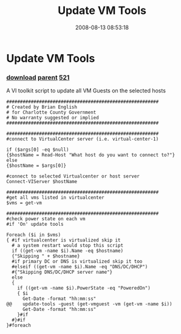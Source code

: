 ﻿---
pid:            520
parent:         519
children:       521
poster:         Brian English
title:          Update VM Tools
date:           2008-08-13 08:53:18
description:    A VI toolkit script to update all VM Guests on the selected hosts
format:         posh
---

# Update VM Tools

### [download](520.ps1) [parent](519.md) [521](521.md)

A VI toolkit script to update all VM Guests on the selected hosts

```posh
########################################################
# Created by Brian English
# for Charlotte County Government
# No warranty suggested or implied
########################################################

########################################################
#connect to VirtualCenter server (i.e. virtual-center-1)

if ($args[0] -eq $null)
{$hostName = Read-Host "What host do you want to connect to?"}
else
{$hostName = $args[0]}

#connect to selected Virtualcenter or host server
Connect-VIServer $hostName

########################################################
#get all vms listed in virtualcenter
$vms = get-vm

########################################################
#check power state on each vm
#if 'On' update tools

Foreach ($i in $vms) 
{ #if virtualcenter is virtualized skip it
  # a system restart would stop this script
  if ((get-vm -name $i).Name -eq $hostname)
  {"Skipping " + $hostname}
  #if primary DC or DNS is virtualized skip it too
  #elseif ((get-vm -name $i).Name -eq "DNS/DC/DHCP")
  #{"Skipping DNS/DC/DHCP server name"}
  else
  { 
    if ((get-vm -name $i).PowerState -eq "PoweredOn")
    { $i
      Get-Date -format "hh:mm:ss"
@@    update-tools -guest (get-vmguest -vm (get-vm -name $i))
      Get-Date -format "hh:mm:ss"
    }#if
  #}#if
}#foreach
```
